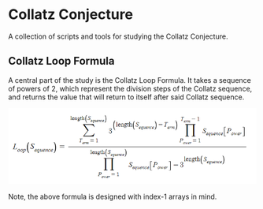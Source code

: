 # Collatz Conjecture
A collection of scripts and tools for studying the Collatz Conjecture.

## Collatz Loop Formula
A central part of the study is the Collatz Loop Formula. It takes a sequence of powers of 2, which represent the division steps of the Collatz sequence, and returns the value that will return to itself after said Collatz sequence.

![Collatz Loop Formula](loop_formula.png "Collatz Loop Formula")

Note, the above formula is designed with index-1 arrays in mind.